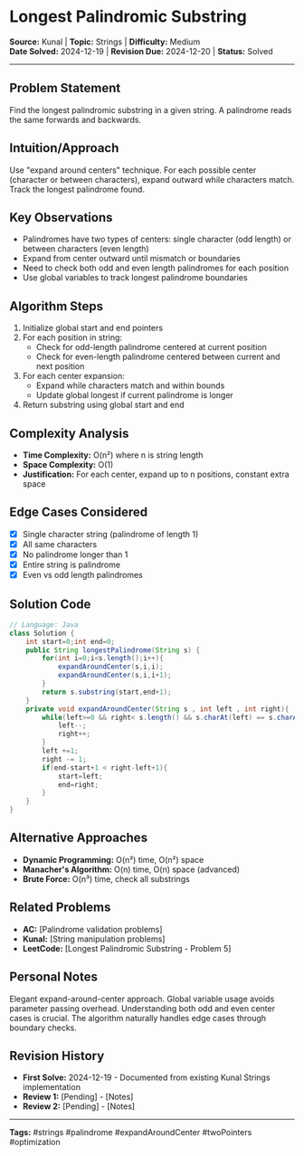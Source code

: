 # Longest Palindromic Substring

**Source:** Kunal | **Topic:** Strings | **Difficulty:** Medium  
**Date Solved:** 2024-12-19 | **Revision Due:** 2024-12-20 | **Status:** Solved

---

## Problem Statement
Find the longest palindromic substring in a given string. A palindrome reads the same forwards and backwards.

## Intuition/Approach
Use "expand around centers" technique. For each possible center (character or between characters), expand outward while characters match. Track the longest palindrome found.

## Key Observations
- Palindromes have two types of centers: single character (odd length) or between characters (even length)
- Expand from center outward until mismatch or boundaries
- Need to check both odd and even length palindromes for each position
- Use global variables to track longest palindrome boundaries

## Algorithm Steps
1. Initialize global start and end pointers
2. For each position in string:
   - Check for odd-length palindrome centered at current position
   - Check for even-length palindrome centered between current and next position
3. For each center expansion:
   - Expand while characters match and within bounds
   - Update global longest if current palindrome is longer
4. Return substring using global start and end

## Complexity Analysis
- **Time Complexity:** O(n²) where n is string length
- **Space Complexity:** O(1)
- **Justification:** For each center, expand up to n positions, constant extra space

## Edge Cases Considered
- [x] Single character string (palindrome of length 1)
- [x] All same characters
- [x] No palindrome longer than 1
- [x] Entire string is palindrome
- [x] Even vs odd length palindromes

## Solution Code

```java
// Language: Java
class Solution {
    int start=0;int end=0;
    public String longestPalindrome(String s) {
        for(int i=0;i<s.length();i++){
            expandAroundCenter(s,i,i);
            expandAroundCenter(s,i,i+1);
        }
        return s.substring(start,end+1);
    }
    private void expandAroundCenter(String s , int left , int right){
        while(left>=0 && right< s.length() && s.charAt(left) == s.charAt(right)){
            left--;
            right++;
        }
        left +=1;
        right -= 1;
        if(end-start+1 < right-left+1){
            start=left;
            end=right;
        }
    }
}
```

## Alternative Approaches
- **Dynamic Programming:** O(n²) time, O(n²) space
- **Manacher's Algorithm:** O(n) time, O(n) space (advanced)
- **Brute Force:** O(n³) time, check all substrings

## Related Problems
- **AC:** [Palindrome validation problems]
- **Kunal:** [String manipulation problems]
- **LeetCode:** [Longest Palindromic Substring - Problem 5]

## Personal Notes
Elegant expand-around-center approach. Global variable usage avoids parameter passing overhead. Understanding both odd and even center cases is crucial. The algorithm naturally handles edge cases through boundary checks.

## Revision History
- **First Solve:** 2024-12-19 - Documented from existing Kunal Strings implementation
- **Review 1:** [Pending] - [Notes]
- **Review 2:** [Pending] - [Notes]

---
**Tags:** #strings #palindrome #expandAroundCenter #twoPointers #optimization 